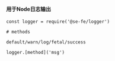 #### 用于Node日志输出

```
const logger = require('@se-fe/logger')

# methods

default/warn/log/fetal/success

logger.[method]('msg')

```
